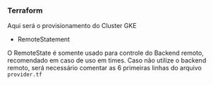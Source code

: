 ### Terraform

Aqui será o provisionamento do Cluster GKE

- RemoteStatement

O RemoteState é somente usado para controle do Backend remoto, recomendado em caso de uso em times. Caso não utilize o backend remoto, será necessário comentar as 6 primeiras linhas do arquivo `provider.tf`